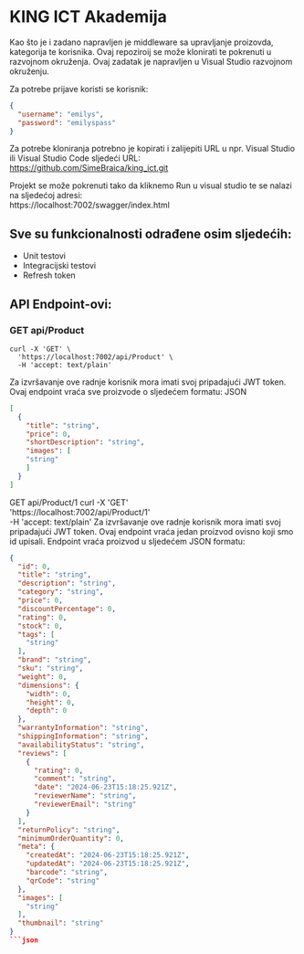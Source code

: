# KING ICT Akademija

Kao što je i zadano napravljen je middleware sa upravljanje proizovda, kategorija te korisnika. 
Ovaj repoziroij se može klonirati te pokrenuti u razvojnom okruženja. Ovaj zadatak je napravljen u Visual Studio razvojnom okruženju.

Za potrebe prijave koristi se korisnik: 
```json
{
  "username": "emilys",
  "password": "emilyspass"
}
```
Za potrebe kloniranja potrebno je kopirati i zalijepiti URL u npr. Visual Studio ili Visual Studio Code sljedeći URL: <br>
https://github.com/SimeBraica/king_ict.git

Projekt se može pokrenuti tako da kliknemo Run u visual studio te se nalazi na sljedećoj adresi: <br>
https://localhost:7002/swagger/index.html

## Sve su funkcionalnosti odrađene osim sljedećih:
 -  Unit testovi
 -  Integracijski testovi
 -  Refresh token

## API Endpoint-ovi:
### GET api/Product
```
curl -X 'GET' \
  'https://localhost:7002/api/Product' \
  -H 'accept: text/plain'
```
Za izvršavanje ove radnje korisnik mora imati svoj pripadajući JWT token. Ovaj endpoint vraća sve proizvode o sljedećem formatu: 
JSON
```json
[
  {
    "title": "string",
    "price": 0,
    "shortDescription": "string",
    "images": [
    "string"
    ]
  }
]
```

GET api/Product/1
curl -X 'GET' \
  'https://localhost:7002/api/Product/1' \
  -H 'accept: text/plain'
Za izvršavanje ove radnje korisnik mora imati svoj pripadajući JWT token. Ovaj endpoint vraća jedan proizvod ovisno koji smo id upisali.
Endpoint vraća proizvod u sljedećem JSON formatu:
```json
{
  "id": 0,
  "title": "string",
  "description": "string",
  "category": "string",
  "price": 0,
  "discountPercentage": 0,
  "rating": 0,
  "stock": 0,
  "tags": [
    "string"
  ],
  "brand": "string",
  "sku": "string",
  "weight": 0,
  "dimensions": {
    "width": 0,
    "height": 0,
    "depth": 0
  },
  "warrantyInformation": "string",
  "shippingInformation": "string",
  "availabilityStatus": "string",
  "reviews": [
    {
      "rating": 0,
      "comment": "string",
      "date": "2024-06-23T15:18:25.921Z",
      "reviewerName": "string",
      "reviewerEmail": "string"
    }
  ],
  "returnPolicy": "string",
  "minimumOrderQuantity": 0,
  "meta": {
    "createdAt": "2024-06-23T15:18:25.921Z",
    "updatedAt": "2024-06-23T15:18:25.921Z",
    "barcode": "string",
    "qrCode": "string"
  },
  "images": [
    "string"
  ],
  "thumbnail": "string"
}
```json
